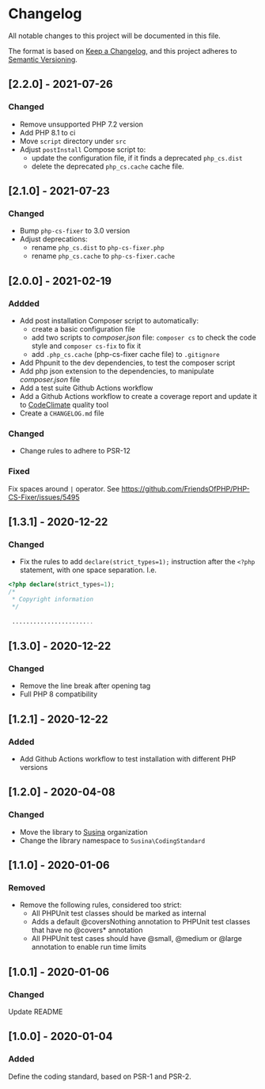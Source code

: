 # Changelog
All notable changes to this project will be documented in this file.

The format is based on [Keep a Changelog](https://keepachangelog.com/en/1.0.0/),
and this project adheres to [Semantic Versioning](https://semver.org/spec/v2.0.0.html).

## [2.2.0] - 2021-07-26
### Changed
-  Remove unsupported PHP 7.2 version
-  Add PHP 8.1 to ci
-  Move `script` directory under `src`
-  Adjust `postInstall` Compose script to:
    -  update the configuration file, if it finds a deprecated `php_cs.dist`
    -  delete the deprecated `php_cs.cache` cache file.

## [2.1.0] - 2021-07-23
### Changed
-  Bump `php-cs-fixer` to 3.0 version
-  Adjust deprecations:
   -  rename `php_cs.dist` to `php-cs-fixer.php`
   -  rename `php_cs.cache` to `php-cs-fixer.cache`

## [2.0.0] - 2021-02-19
### Addded
-  Add post installation Composer script to automatically:
    -  create a basic configuration file
    -  add two scripts to _composer.json_ file: `composer cs` to check the code style and `composer cs-fix` to fix it
    -  add `.php_cs.cache` (php-cs-fixer cache file) to `.gitignore`
-  Add Phpunit to the dev dependencies, to test the composer script
-  Add php json extension to the dependencies, to manipulate _composer.json_ file
-  Add a test suite Github Actions workflow
-  Add a Github Actions workflow to create a coverage report and update it to [CodeClimate](https://codeclimate.com/)
   quality tool
-  Create a `CHANGELOG.md` file

### Changed
-  Change rules to adhere to PSR-12

### Fixed
Fix spaces around `|` operator.
See https://github.com/FriendsOfPHP/PHP-CS-Fixer/issues/5495

## [1.3.1] - 2020-12-22
### Changed
-  Fix the rules to add `declare(strict_types=1);` instruction after the `<?php` statement, with one space separation. I.e.
```php
<?php declare(strict_types=1);
/*
 * Copyright information
 */
 
 .......................
 ```
 
 ## [1.3.0] - 2020-12-22
 ### Changed
-  Remove the line break after opening tag
-  Full PHP 8 compatibility

## [1.2.1] - 2020-12-22
### Added
-  Add Github Actions workflow to test installation with different PHP versions

## [1.2.0] - 2020-04-08
### Changed
-  Move the library to [Susina](https://github.com/susina) organization
-  Change the library namespace to `Susina\CodingStandard`

## [1.1.0] - 2020-01-06
### Removed
-  Remove the following rules, considered too strict:
    -  All PHPUnit test classes should be marked as internal
    -  Adds a default @coversNothing annotation to PHPUnit test classes that have no @covers* annotation
    -  All PHPUnit test cases should have @small, @medium or @large annotation to enable run time limits

## [1.0.1] - 2020-01-06
### Changed
Update README

## [1.0.0] - 2020-01-04
### Added
Define the coding standard, based on PSR-1 and PSR-2.